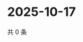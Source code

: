 # 2025-10-17

共 0 条

<!-- BEGIN ZHIHUQUESTIONS -->
<!-- 最后更新时间 Fri Oct 17 2025 14:16:49 GMT+0800 (China Standard Time) -->

<!-- END ZHIHUQUESTIONS -->
